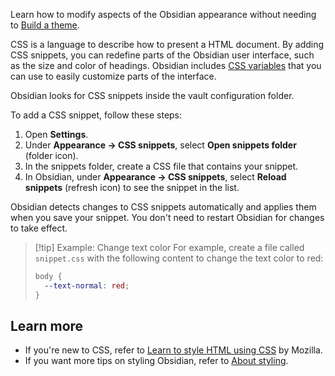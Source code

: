 Learn how to modify aspects of the Obsidian appearance without needing to [Build a theme](https://docs.obsidian.md/Themes/App+themes/Build+a+theme).

CSS is a language to describe how to present a HTML document. By adding CSS snippets, you can redefine parts of the Obsidian user interface, such as the size and color of headings. Obsidian includes [CSS variables](https://docs.obsidian.md/Reference/CSS+variables/CSS+variables) that you can use to easily customize parts of the interface.

Obsidian looks for CSS snippets inside the vault configuration folder.

To add a CSS snippet, follow these steps:

1. Open **Settings**.
2. Under **Appearance → CSS snippets**, select **Open snippets folder** (folder icon).
3. In the snippets folder, create a CSS file that contains your snippet.
4. In Obsidian, under **Appearance → CSS snippets**, select **Reload snippets** (refresh icon) to see the snippet in the list.

Obsidian detects changes to CSS snippets automatically and applies them when you save your snippet. You don't need to restart Obsidian for changes to take effect.

> [!tip] Example: Change text color
> For example, create a file called `snippet.css` with the following content to change the text color to red:
>
>
>
> ```css
> body {
>   --text-normal: red;
> }
> ```

## Learn more

- If you're new to CSS, refer to [Learn to style HTML using CSS](https://developer.mozilla.org/en-US/docs/Learn/CSS) by Mozilla.
- If you want more tips on styling Obsidian, refer to [About styling](https://docs.obsidian.md/Reference/CSS+variables/About+styling).

